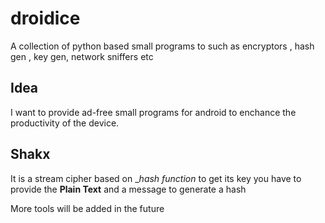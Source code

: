 # droidice
A collection of python based small programs to  such as encryptors , hash gen , key gen, network sniffers etc

## Idea
 I want to provide ad-free small programs for android to enchance the productivity of the device.
 
## **Shakx**
It is a stream cipher based on __hash function_  to get its key 
you have to provide the **Plain Text** and a message to generate a hash 

More tools will be added in the future

